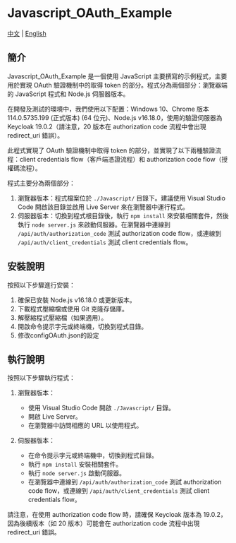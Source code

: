 # Javascript_OAuth_Example

[中文](https://github.com/kevin20888802/Javascript_OAuth_Example/blob/main/README.md) | [English](https://github.com/kevin20888802/Javascript_OAuth_Example/blob/main/README_ENG.md)

## 簡介

Javascript_OAuth_Example 是一個使用 JavaScript 主要撰寫的示例程式，主要用於實現 OAuth 驗證機制中的取得 token 的部分。程式分為兩個部分：瀏覽器端的 JavaScript 程式和 Node.js 伺服器版本。

在開發及測試的環境中，我們使用以下配置：Windows 10、Chrome 版本 114.0.5735.199 (正式版本) (64 位元)、Node.js v16.18.0，使用的驗證伺服器為 Keycloak 19.0.2（請注意，20 版本在 authorization code 流程中會出現 redirect_uri 錯誤）。

此程式實現了 OAuth 驗證機制中取得 token 的部分，並實現了以下兩種驗證流程：client credentials flow（客戶端憑證流程）和 authorization code flow（授權碼流程）。

程式主要分為兩個部分：

1. 瀏覽器版本：程式檔案位於 `./Javascript/` 目錄下。建議使用 Visual Studio Code 開啟該目錄並啟用 Live Server 來在瀏覽器中運行程式。
2. 伺服器版本：切換到程式根目錄後，執行 `npm install` 來安裝相關套件，然後執行 `node server.js` 來啟動伺服器。在瀏覽器中連線到 `/api/auth/authorization_code` 測試 authorization code flow，或連線到 `/api/auth/client_credentials` 測試 client credentials flow。

## 安裝說明

按照以下步驟進行安裝：

1. 確保已安裝 Node.js v16.18.0 或更新版本。
2. 下載程式壓縮檔或使用 Git 克隆存儲庫。
3. 解壓縮程式壓縮檔（如果適用）。
4. 開啟命令提示字元或終端機，切換到程式目錄。
5. 修改configOAuth.json的設定

## 執行說明

按照以下步驟執行程式：

1. 瀏覽器版本：
   - 使用 Visual Studio Code 開啟 `./Javascript/` 目錄。
   - 開啟 Live Server。
   - 在瀏覽器中訪問相應的 URL 以使用程式。

2. 伺服器版本：
   - 在命令提示字元或終端機中，切換到程式目錄。
   - 執行 `npm install` 安裝相關套件。
   - 執行 `node server.js` 啟動伺服器。
   - 在瀏覽器中連線到 `/api/auth/authorization_code` 測試 authorization code flow，或連線到 `/api/auth/client_credentials` 測試 client credentials flow。

請注意，在使用 authorization code flow 時，請確保 Keycloak 版本為 19.0.2，因為後續版本（如 20 版本）可能會在 authorization code 流程中出現 redirect_uri 錯誤。

